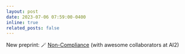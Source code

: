 ```yaml
---
layout: post
date: 2023-07-06 07:59:00-0400
inline: true
related_posts: false
---
```


New preprint: 🪄 [Non-Compliance](https://nbviewer.org/github/allenai/noncompliance/blob/main/paper.pdf) (with awesome collaborators at AI2)